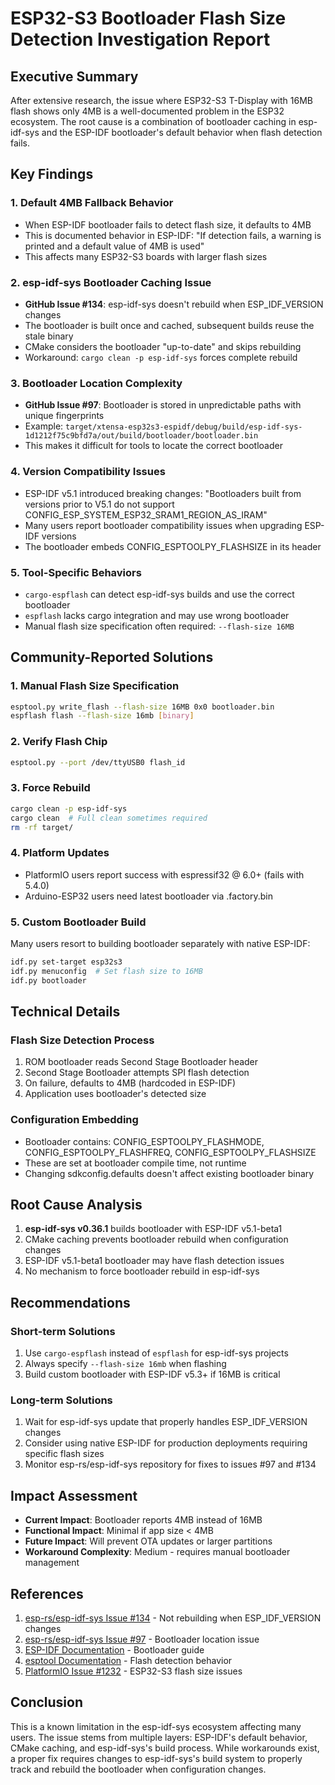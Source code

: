 # ESP32-S3 Bootloader Flash Size Detection Investigation Report

## Executive Summary

After extensive research, the issue where ESP32-S3 T-Display with 16MB flash shows only 4MB is a well-documented problem in the ESP32 ecosystem. The root cause is a combination of bootloader caching in esp-idf-sys and the ESP-IDF bootloader's default behavior when flash detection fails.

## Key Findings

### 1. **Default 4MB Fallback Behavior**
- When ESP-IDF bootloader fails to detect flash size, it defaults to 4MB
- This is documented behavior in ESP-IDF: "If detection fails, a warning is printed and a default value of 4MB is used"
- This affects many ESP32-S3 boards with larger flash sizes

### 2. **esp-idf-sys Bootloader Caching Issue**
- **GitHub Issue #134**: esp-idf-sys doesn't rebuild when ESP_IDF_VERSION changes
- The bootloader is built once and cached, subsequent builds reuse the stale binary
- CMake considers the bootloader "up-to-date" and skips rebuilding
- Workaround: `cargo clean -p esp-idf-sys` forces complete rebuild

### 3. **Bootloader Location Complexity**
- **GitHub Issue #97**: Bootloader is stored in unpredictable paths with unique fingerprints
- Example: `target/xtensa-esp32s3-espidf/debug/build/esp-idf-sys-1d1212f75c9bfd7a/out/build/bootloader/bootloader.bin`
- This makes it difficult for tools to locate the correct bootloader

### 4. **Version Compatibility Issues**
- ESP-IDF v5.1 introduced breaking changes: "Bootloaders built from versions prior to V5.1 do not support CONFIG_ESP_SYSTEM_ESP32_SRAM1_REGION_AS_IRAM"
- Many users report bootloader compatibility issues when upgrading ESP-IDF versions
- The bootloader embeds CONFIG_ESPTOOLPY_FLASHSIZE in its header

### 5. **Tool-Specific Behaviors**
- `cargo-espflash` can detect esp-idf-sys builds and use the correct bootloader
- `espflash` lacks cargo integration and may use wrong bootloader
- Manual flash size specification often required: `--flash-size 16MB`

## Community-Reported Solutions

### 1. **Manual Flash Size Specification**
```bash
esptool.py write_flash --flash-size 16MB 0x0 bootloader.bin
espflash flash --flash-size 16mb [binary]
```

### 2. **Verify Flash Chip**
```bash
esptool.py --port /dev/ttyUSB0 flash_id
```

### 3. **Force Rebuild**
```bash
cargo clean -p esp-idf-sys
cargo clean  # Full clean sometimes required
rm -rf target/
```

### 4. **Platform Updates**
- PlatformIO users report success with espressif32 @ 6.0+ (fails with 5.4.0)
- Arduino-ESP32 users need latest bootloader via .factory.bin

### 5. **Custom Bootloader Build**
Many users resort to building bootloader separately with native ESP-IDF:
```bash
idf.py set-target esp32s3
idf.py menuconfig  # Set flash size to 16MB
idf.py bootloader
```

## Technical Details

### Flash Size Detection Process
1. ROM bootloader reads Second Stage Bootloader header
2. Second Stage Bootloader attempts SPI flash detection
3. On failure, defaults to 4MB (hardcoded in ESP-IDF)
4. Application uses bootloader's detected size

### Configuration Embedding
- Bootloader contains: CONFIG_ESPTOOLPY_FLASHMODE, CONFIG_ESPTOOLPY_FLASHFREQ, CONFIG_ESPTOOLPY_FLASHSIZE
- These are set at bootloader compile time, not runtime
- Changing sdkconfig.defaults doesn't affect existing bootloader binary

## Root Cause Analysis

1. **esp-idf-sys v0.36.1** builds bootloader with ESP-IDF v5.1-beta1
2. CMake caching prevents bootloader rebuild when configuration changes
3. ESP-IDF v5.1-beta1 bootloader may have flash detection issues
4. No mechanism to force bootloader rebuild in esp-idf-sys

## Recommendations

### Short-term Solutions
1. Use `cargo-espflash` instead of `espflash` for esp-idf-sys projects
2. Always specify `--flash-size 16mb` when flashing
3. Build custom bootloader with ESP-IDF v5.3+ if 16MB is critical

### Long-term Solutions
1. Wait for esp-idf-sys update that properly handles ESP_IDF_VERSION changes
2. Consider using native ESP-IDF for production deployments requiring specific flash sizes
3. Monitor esp-rs/esp-idf-sys repository for fixes to issues #97 and #134

## Impact Assessment

- **Current Impact**: Bootloader reports 4MB instead of 16MB
- **Functional Impact**: Minimal if app size < 4MB
- **Future Impact**: Will prevent OTA updates or larger partitions
- **Workaround Complexity**: Medium - requires manual bootloader management

## References

1. [esp-rs/esp-idf-sys Issue #134](https://github.com/esp-rs/esp-idf-sys/issues/134) - Not rebuilding when ESP_IDF_VERSION changes
2. [esp-rs/esp-idf-sys Issue #97](https://github.com/esp-rs/esp-idf-sys/issues/97) - Bootloader location issue
3. [ESP-IDF Documentation](https://docs.espressif.com/projects/esp-idf/en/stable/esp32/api-guides/bootloader.html) - Bootloader guide
4. [esptool Documentation](https://docs.espressif.com/projects/esptool/en/latest/esp32/esptool/flash-modes.html) - Flash detection behavior
5. [PlatformIO Issue #1232](https://github.com/platformio/platform-espressif32/issues/1232) - ESP32-S3 flash size issues

## Conclusion

This is a known limitation in the esp-idf-sys ecosystem affecting many users. The issue stems from multiple layers: ESP-IDF's default behavior, CMake caching, and esp-idf-sys's build process. While workarounds exist, a proper fix requires changes to esp-idf-sys's build system to properly track and rebuild the bootloader when configuration changes.